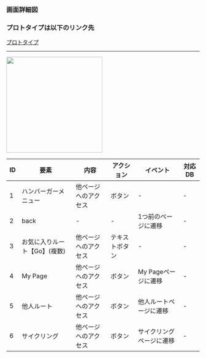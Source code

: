 ### 画面詳細図
### プロトタイプは以下のリンク先
[プロトタイプ](https://www.figma.com/file/YLXi0XXJfyq6239uKAU8LF/cyclinger?node-id=0%3A1)
*****
<img src="./image/.png" width="250">

|ID|要素|内容|アクション|イベント|対応DB|
|--|----|----|---------|--------|------|
|1|ハンバーガーメニュー|他ページへのアクセス|ボタン|-|-|
|2|back|-|-|1つ前のページに遷移|-|
|3|お気に入りルート【Go】(複数)|他ページへのアクセス|テキストボタン|-|-|
|4|My Page|他ページへのアクセス|ボタン|My Pageページに遷移|-|
|5|他人ルート|他ページへのアクセス|ボタン|他人ルートページに遷移|-|
|6|サイクリング|他ページへのアクセス|ボタン|サイクリングページに遷移|-|
